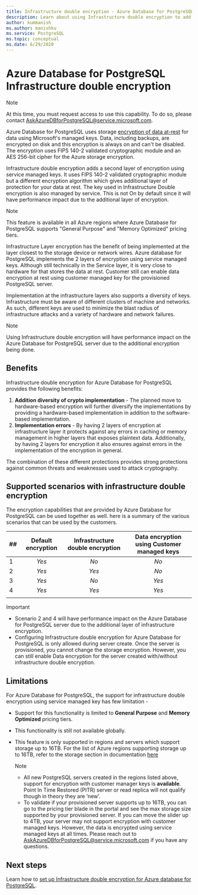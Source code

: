 ```yaml
---
title: Infrastructure double encryption - Azure Database for PostgreSQL
description: Learn about using Infrastructure double encryption to add a second layer of encryption with a service managed keys.
author: kummanish
ms.author: manishku
ms.service: PostgreSQL
ms.topic: conceptual
ms.date: 6/29/2020
---
```


# Azure Database for PostgreSQL Infrastructure double encryption

> [!NOTE]
> At this time, you must request access to use this capability. To do so, please contact AskAzureDBforPostgreSQL@service.microsoft.com.

Azure Database for PostgreSQL uses storage [encryption of data at-rest](concepts-security.md#at-rest) for data using Microsoft's managed keys. Data, including backups, are encrypted on disk and this encryption is always on and can't be disabled. The encryption uses FIPS 140-2 validated cryptographic module and an AES 256-bit cipher for the Azure storage encryption.

Infrastructure double encryption adds a second layer of encryption using service managed keys. It uses FIPS 140-2 validated cryptographic module but a different encryption algorithm which gives additional layer of protection for your data at rest. The key used in Infrastructure Double encryption is also managed by service. This is not On by default since it will have performance impact due to the additional layer of encryption.

> [!NOTE]
> This feature is available in all Azure regions where Azure Database for PostgreSQL supports "General Purpose" and "Memory Optimized" pricing tiers.

Infrastructure Layer encryption has the benefit of being implemented at the layer closest to the storage device or network wires. Azure database for PostgreSQL implements the 2 layers of encryption using service managed keys. Although still technically in the Service layer, it is very close to hardware for that stores the data at rest. Customer still can enable data encryption at rest using customer managed key for the provisioned PostgreSQL server.  

Implementation at the infrastructure layers also supports a diversity of keys. Infrastructure must be aware of different clusters of machine and networks. As such, different keys are used to minimize the blast radius of infrastructure attacks and a variety of hardware and network failures. 

> [!NOTE]
> Using Infrastructure double encryption will have performance impact on the Azure Database for PostgreSQL server due to the additional encryption being done.

## Benefits

Infrastructure double encryption for Azure Database for PostgreSQL provides the following benefits:

1. **Addition diversity of crypto implementation** - The planned move to hardware-based encryption will further diversify the implementations by providing a hardware-based implementation in addition to the software-based implementation.
2. **Implementation errors** - By having 2 layers of encryption at infrastructure layer it protects against any errors in caching or memory management in higher layers that exposes plaintext data. Additionally, by having 2 layers for encryption it also ensures against errors in the implementation of the encryption in general. 

The combination of these different protections provides strong protections against common threats and weaknesses used to attack cryptography.

## Supported scenarios with infrastructure double encryption

The encryption capabilities that are provided by Azure Database for PostgreSQL can be used together as well. here is a summary of the various scenarios that can be used by the customers.

|  ##   | Default encryption | Infrastructure double encryption | Data encryption using Customer managed keys  |
|:------|:------------------:|:--------------------------------:|:--------------------------------------------:|
| 1     | *Yes*              | *No*                             | *No*                                         |
| 2     | *Yes*              | *Yes*                            | *No*                                         |
| 3     | *Yes*              | *No*                             | *Yes*                                        |
| 4     | *Yes*              | *Yes*                            | *Yes*                                        |
|       |                    |                                  |                                              |

> [!Important]
> - Scenario 2 and 4 will have performance impact on the Azure Database for PostgreSQL server due to the additional layer of infrastructure encryption.
> - Configuring Infrastructure double encryption for Azure Database for PostgreSQL is only allowed during server create. Once the server is provisioned, you cannot change the storage encryption. However, you can still enable Data encryption for the server created with/without infrastructure double encryption.

## Limitations

For Azure Database for PostgreSQL, the support for infrastructure double encryption using service managed key has few limitation -

* Support for this functionality is limited to **General Purpose** and **Memory Optimized** pricing tiers.
* This functionality is still not available globally. 
* This feature is only supported in regions and servers which support storage up to 16TB. For the list of Azure regions supporting storage up to 16TB, refer to the storage section in documentation [here](concepts-pricing-tiers.md#storage)

    > [!NOTE]
    > - All new PostgreSQL servers created in the regions listed above, support for encryption with customer manager keys is **available**. Point In Time Restored (PITR) server or read replica will not qualify though in theory they are ‘new’.
    > - To validate if your provisioned server supports up to 16TB, you can go to the pricing tier blade in the portal and see the max storage size supported by your provisioned server. If you can move the slider up to 4TB, your server may not support encryption with customer managed keys. However, the data is encrypted using service managed keys at all times. Please reach out to AskAzureDBforPostgreSQL@service.microsoft.com if you have any questions.

## Next steps

Learn how to [set up Infrastructure double encryption for Azure database for PostgreSQL](howto-double-encryption.md).